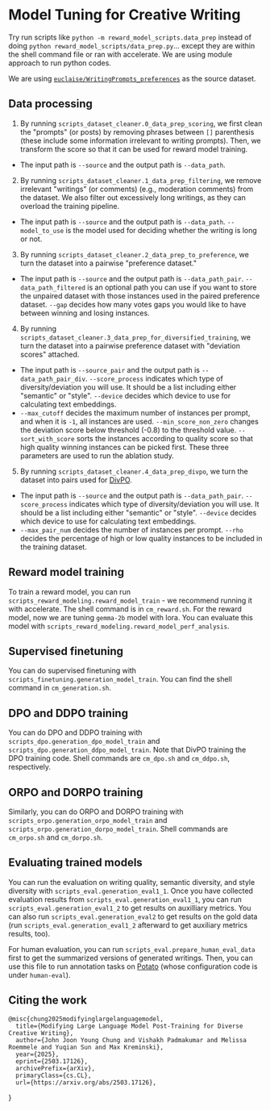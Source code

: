 # Model Tuning for Creative Writing

Try run scripts like `python -m reward_model_scripts.data_prep` instead of doing `python reward_model_scripts/data_prep.py`... except they are within the shell command file or ran with accelerate. We are using module approach to run python codes.

We are using [`euclaise/WritingPrompts_preferences`](https://huggingface.co/datasets/euclaise/WritingPrompts_preferences) as the source dataset. 

## Data processing

1. By running `scripts_dataset_cleaner.0_data_prep_scoring`, we first clean the "prompts" (or posts) by removing phrases between `[]` parenthesis (these include some information irrelevant to writing prompts). Then, we transform the score so that it can be used for reward model training. 
- The input path is `--source` and the output path is `--data_path`.
2. By running `scripts_dataset_cleaner.1_data_prep_filtering`, we remove irrelevant "writings" (or comments) (e.g., moderation comments) from the dataset. We also filter out excessively long writings, as they can overload the training pipeline. 
- The input path is `--source` and the output path is `--data_path`. `--model_to_use` is the model used for deciding whether the writing is long or not. 
3. By running `scripts_dataset_cleaner.2_data_prep_to_preference`, we turn the dataset into a pairwise "preference dataset."
- The input path is `--source` and the output path is `--data_path_pair`. `--data_path_filtered` is an optional path you can use if you want to store the unpaired dataset with those instances used in the paired preference dataset. `--gap` decides how many votes gaps you would like to have between winning and losing instances.
4. By running `scripts_dataset_cleaner.3_data_prep_for_diversified_training`, we turn the dataset into a pairwise preference dataset with "deviation scores" attached. 
- The input path is `--source_pair` and the output path is `--data_path_pair_div`. `--score_process` indicates which type of diversity/deviation you will use. It should be a list including either "semantic" or "style". `--device` decides which device to use for calculating text embeddings.
- `--max_cutoff` decides the maximum number of instances per prompt, and when it is `-1`, all instances are used. `--min_score_non_zero` changes the deviation score below threshold (-0.8) to the threshold value. `--sort_with_score` sorts the instances according to quality score so that high quality winning instances can be picked first. These three parameters are used to run the ablation study.
5. By running `scripts_dataset_cleaner.4_data_prep_divpo`, we turn the dataset into pairs used for [DivPO](https://arxiv.org/abs/2501.18101).
- The input path is `--source` and the output path is `--data_path_pair`. `--score_process` indicates which type of diversity/deviation you will use. It should be a list including either "semantic" or "style". `--device` decides which device to use for calculating text embeddings.
- `--max_pair_num` decides the number of instances per prompt. `--rho` decides the percentage of high or low quality instances to be included in the training dataset.

## Reward model training

To train a reward model, you can run `scripts_reward_modeling.reward_model_train` - we recommend running it with accelerate. The shell command is in `cm_reward.sh`.
For the reward model, now we are tuning `gemma-2b` model with lora. You can evaluate this model with `scripts_reward_modeling.reward_model_perf_analysis`.

## Supervised finetuning

You can do supervised finetuning with `scripts_finetuning.generation_model_train`. You can find the shell command in `cm_generation.sh`.

## DPO and DDPO training

You can do DPO and DDPO training with `scripts_dpo.generation_dpo_model_train` and `scripts_dpo.generation_ddpo_model_train`. Note that DivPO training the DPO training code. Shell commands are `cm_dpo.sh` and `cm_ddpo.sh`, respectively.

## ORPO and DORPO training

Similarly, you can do ORPO and DORPO training with `scripts_orpo.generation_orpo_model_train` and `scripts_orpo.generation_dorpo_model_train`. Shell commands are `cm_orpo.sh` and `cm_dorpo.sh`.

## Evaluating trained models

You can run the evaluation on writing quality, semantic diversity, and style diversity with `scripts_eval.generation_eval1_1`. Once you have collected evaluation results from `scripts_eval.generation_eval1_1`, you can run `scripts_eval.generation_eval1_2` to get results on auxilliary metrics. You can also run `scripts_eval.generation_eval2` to get results on the gold data (run `scripts_eval.generation_eval1_2` afterward to get auxiliary metrics results, too).

For human evaluation, you can run `scripts_eval.prepare_human_eval_data` first to get the summarized versions of generated writings. Then, you can use this file to run annotation tasks on [Potato](https://github.com/davidjurgens/potato) (whose configuration code is under `human-eval`).

## Citing the work

    @misc{chung2025modifyinglargelanguagemodel,
      title={Modifying Large Language Model Post-Training for Diverse Creative Writing}, 
      author={John Joon Young Chung and Vishakh Padmakumar and Melissa Roemmele and Yuqian Sun and Max Kreminski},
      year={2025},
      eprint={2503.17126},
      archivePrefix={arXiv},
      primaryClass={cs.CL},
      url={https://arxiv.org/abs/2503.17126}, 
}